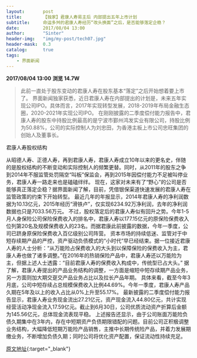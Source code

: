 ```yaml
---
layout:       post
title:        【独家】君康人寿易主后 内部提出五年上市计划
subtitle:     命运多舛的君康人寿经历“改头换面”之后，是否能够落定企稳？
date:         2017/08/04 13:00
author:       "Sinter"
header-img:   "img/my-post/tech07.jpg"
header-mask:  0.3
catalog:      true
tags:
    - 界面新闻
---
```


**2017/08/04 13:00**  **浏览 14.7W**

> 此前一直处于股东变动的君康人寿在股东基本“落定”之后开始想着要上市了。
界面新闻独家获悉，近日君康人寿在内部提出的计划是，未来五年实现公司IPO。具体而言，2017年实现转型发展，2018-2019年布局金融生态圈，2020-2021年实现公司IPO。
在刚刚披露的二季度偿付能力报告中，君康人寿的股东中持股比例最高的是宁波市鄞州鸿发实业有限公司，持股比例为50.88%，公司的实际控制人为刘忠田，为香港主板上市公司忠旺集团的创始人及董事长。

君康人寿股权结构

从昭德人寿、正德人寿，再到君康人寿，君康人寿成立10年以来的更名史，伴随的是股权结构的不断变动和实际控制人的频繁更替。同时，从2011年的股东之争到2014年不服监管处罚隔空“叫板”保监会，再到2015年因偿付能力不足被叫停业务，君康人寿一路走来也是磕磕绊绊。
现在，这家对未来有了“野心”的公司是否能够真正落定企稳？据界面新闻了解，目前，凭借银保渠道快速发展的君康人寿在监管政策的约束下开始转型。
最近几年的年报显示，2014年君康人寿的净利润数据为10.13亿元，2015年经历“滑铁卢”，仅实现6234.92万净利润，去年的净利润数据也只是7033.56万元。
不过，股权落定后的君康人寿似有回升之势。今年1-5月人身保险公司保险保费收入的排名中，君康人寿以177.15亿元的原保险保费收入位列第20名及规模保费收入的23名。而据君康此前披露的数据，今年一季度，公司已跻身原保险保费收入百亿级别公司阵营。
资本市场的持续低迷、监管对于中短存续期产品的严控，资产驱动负债模式的“小时代”早已经结束。据一位接近君康人寿的人士分析：“从万能险占保费收入的大头到以保障保险的保费收入为主，君康人寿也做了诸多调整。”在2016年的热销保险产品中，君康人寿还以万能险为主，但据上述人士透露：“目前君康人寿的保费收入构成中，传统型已占大头。”
据了解，君康人寿提出的产品业务结构的调整，一方面是缩短中短存续期产品业务，另一方面则加大期交趸交产品业务占比以及拉长产品年期。
具体来看，截至今年3月底，公司中短存续占总规模保费收入比例44.69%。今年一季度，君康人寿产品久期在5年及以上的收入占比从0%上升至55.17%。
最新披露的二季度偿付能力报告显示，君康人寿业务现金流出27.21亿元，资产现金流入44.80亿元，共计实现经营活动净现金流入17.59亿元。截止到6月30日，公司优质流动资产折算后金额为145.56亿元，总体现金流表现平稳。
上述报告还显示，由于公司账面万能险负债久期集中在3年内，存在中短期资产负债期限错配的问题。目前公司正积极调整业务结构，大幅降低短期万能险产品销售，主推中长期传统险产品，并着力发展期缴业务，不断增加负债久期；同时公司将优化资产配置，保证流动性持续充足。


[原文地址](http://www.jiemian.com/article/1524110.html){:target="_blank"}


